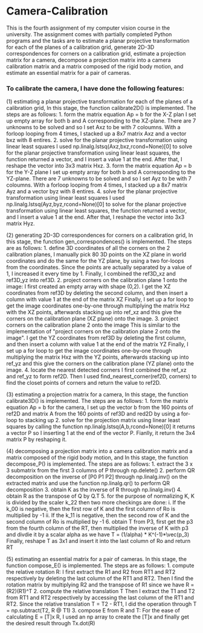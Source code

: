 # Camera-Calibration

This is the fourth assignment of my computer vision course in the university. The assignment comes with partially completed Python programs and the tasks are to estimate a planar projective transformation for each of the planes of a calibration grid, generate 2D-3D correspondences for corners on a calibration grid, estimate a projection matrix for a camera, decompose a projection matrix into a camera calibration matrix and a matrix composed of the rigid body motion, and estimate an essential matrix for a pair of cameras.

### To calibrate the camera, I have done the following features: 

(1) estimating a planar projective transformation for each of the planes of a calibration grid,
    In this stage, the function calibrate2D() is implemented. The steps are as follows:
      1. form the matrix equation Ap = b for the X-Z plan
          I set up empty array for both b and A corresponding to the XZ-plane. There are 7 unknowns to be solved and so I set Axz to be with 7 coloumns.
          With a forloop looping from 4 times, I stacked up a 8x7 matrix Axz and a vector bxz with 8 entires.
      2. solve for the planar projective transformation using linear least squares
          I used np.linalg.lstsq(Axz,bxz,rcond=None)[0] to solve for the planar projective transformation using linear least squares,
          the function returned a vector, and I insert a value 1 at the end.
          After that, I reshape the vector into 3x3 matrix Hxz.
      3. form the matrix equation Ap = b for the Y-Z plane
          I set up empty array for both b and A corresponding to the YZ-plane. There are 7 unknowns to be solved and so I set Ayz to be with 7 coloumns.
          With a forloop looping from 4 times, I stacked up a 8x7 matrix Ayz and a vector byz with 8 entires.
      4. solve for the planar projective transformation using linear least squares
          I used np.linalg.lstsq(Ayz,byz,rcond=None)[0] to solve for the planar projective transformation using linear least squares,
          the function returned a vector, and I insert a value 1 at the end.
          After that, I reshape the vector into 3x3 matrix Hyz.

(2) generating 2D-3D correspondences for corners on a calibration grid,
    In this stage, the function gen_correspondences() is implemented. The steps are as follows:
      1. define 3D coordinates of all the corners on the 2 calibration planes, I manually pick 80 3D points on the XZ plane in world coordinates and do the same for the YZ plane,
         by using a two for-loops from the coordinates. Since the points are actually separated by a value of 1, I increased it every time by 1.
         Finally, I combined the ref3D_xz and ref3D_yz into ref3D.
      2. project corners on the calibration plane 1 onto the image: I first created  an empty array with shape (0,2).
          I get the XZ coordinates from ref3D by deleting the second column, and then insert a column with value 1 at the end of the matrix XZ
          Finally, I set up a for loop to get the image coordinates one-by-one through multiplying the  matrix Hxz with the XZ points,
          afterwards stacking up into ref_xz and this give the corners on the calibration plane (XZ plane) onto the image.
      3. project corners on the calibration plane 2 onto the image
          This is similar to the implementation of "project corners on the calibration plane 2 onto the image".
          I get the YZ coordinates from ref3D by deleting the first column, and then insert a column with value 1 at the end of the matrix YZ
          Finally, I set up a for loop to get the image coordinates one-by-one through multiplying the  matrix Hxz with the YZ points,
          afterwards stacking up into ref_yz and this give the corners on the calibration plane (YZ plane) onto the image.
      4. locate the nearest detected corners
          I first combined the ref_xz and ref_yz to form ref2D. Then I used find_nearest_corner(ref2D, corners) to find the closet points of corners and return the value to ref2D.


(3) estimating a projection matrix for a camera,
    In this stage, the function calibrate3D() is implemented. The steps are as follows:
      1. form the matrix equation Ap = b for the camera, I set up the vector b from the 160 points of ref2D and matrix A from the 160 points of ref3D and red2D
          by using a for-loop to stacking up
      2. solve for the projection matrix using linear least squares by calling the function np.linalg.lstsq(A,b,rcond=None)[0]
          it returns a vector P so I inserting 1 at the end of the vector P. Fianlly, it return the 3x4 matrix P by reshaping it.

(4) decomposing a projection matrix into a camera calibration matrix and a matrix composed of the rigid body motion, and
    In this stage, the function decompose_P() is implemented. The steps are as follows:
      1. extract the  3 x 3 submatrix from the first 3 columns of P through np.delete()
      2. perform QR decomposition on the inverse of [P0 P1 P2] through np.linalg.inv() on the extracted matrix and use the function np.linalg.qr() to perform QR decomposition
      3. obtain K as the inverse of R through np.linalg.inv()
      4. obtain R as the transpose of Q by Q.T
      5. for the purpose of normalizing K, K is divided by the scaler k_22
          then two more checkings are done:
            i. If the k_00 is negative, then the first row of K and the first column of Ro is multiplied by -1
            ii. If the k_11 is negative, then the second row of K and the second column of Ro is multiplied by -1
      6. obtain T from P3, first get the p3 from the fourth column of the RT, then multiplied the inverse of K with p3 and divdie it by a scalar alpha as we have T = (1/alpha) * K^(-1)*\vec(p_3)
      Finally, reshape T as 3x1 and insert it into the last column of Ro and return RT

(5) estimating an essential matrix for a pair of cameras.
    In this stage, the function compose_E() is implemented. The steps are as follows:
      1. compute the relative rotation R:
          I first extract the R1 and R2 from RT1 and RT2 respectively by deleting the last column of the RT1 and RT2.
          Then I find the rotation matrix by multiplying R2 and the transpose of R1 since we have R = (R2)(R1)^T
      2. compute the relative translation T
          Then I extract the T1 and T2 from RT1 and RT2 respectively by accessing the last column of the RT1 and RT2.
          Since the relative translation T = T2 - RT1, I did the operation through T = np.subtract(T2, R @ T1)
      3. compose E from R and T:
          For the ease of calculating E = [T]x R, I used an np array to create the [T]x and finally get the desired result through Tx.dot(R)

